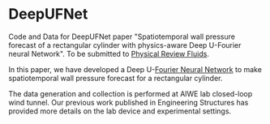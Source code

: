 # DeepUFNet
Code and Data for DeepUFNet paper "Spatiotemporal wall pressure forecast of a rectangular cylinder with physics-aware Deep U-Fourier neural Network". To be submitted to [Physical Review Fluids](https://journals.aps.org/prfluids/).


In this paper, we have developed a Deep U-[Fourier Neural Network](https://arxiv.org/abs/2010.08895) to make spatiotemporal wall pressure forecast for a rectangular cylinder. 

The data generation and collection is performed at AIWE lab closed-loop wind tunnel. Our previous work published in Engineering Structures has provided more details on the lab device and experimental settings. 